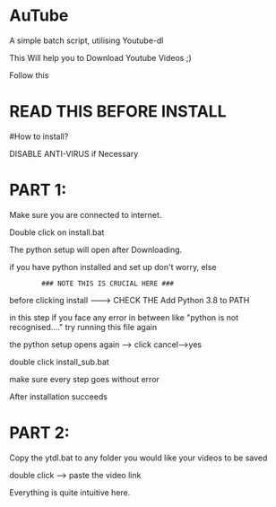 # AuTube
A simple batch script, utilising Youtube-dl

This Will help you to Download Youtube Videos ;)

  Follow this
  
 

READ THIS BEFORE INSTALL
========================


#How to install?


 DISABLE ANTI-VIRUS if Necessary

  PART 1:
  =======

  Make sure you are connected to internet.

  Double click on install.bat

  The python setup will open after Downloading.

  if you have python installed and set up don't worry, else

            ### NOTE THIS IS CRUCIAL HERE ###

  before clicking install ---> CHECK THE Add Python 3.8 to PATH

  in this step if you face any error in between like "python is not recognised...." try running this file again 	

 the python setup opens again --> click cancel-->yes


  double click install_sub.bat


  make sure every step goes without error 

  After installation succeeds

  PART 2:
  =======

  Copy the ytdl.bat to any folder you would like your videos to be saved

  double click --> paste the video link

  Everything is quite intuitive here.
